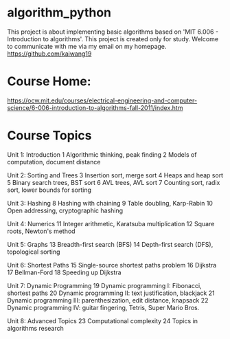 # algorithm_python
This project is about implementing basic algorithms based on 'MIT 6.006 - Introduction to algorithms'.
This project is created only for study.
Welcome to communicate with me via my email on my homepage.
https://github.com/kaiwang19

# Course Home:
https://ocw.mit.edu/courses/electrical-engineering-and-computer-science/6-006-introduction-to-algorithms-fall-2011/index.htm

# Course Topics
Unit 1: Introduction
1	Algorithmic thinking, peak finding
2	Models of computation, document distance

Unit 2: Sorting and Trees
3	Insertion sort, merge sort
4	Heaps and heap sort
5	Binary search trees, BST sort
6	AVL trees, AVL sort
7	Counting sort, radix sort, lower bounds for sorting

Unit 3: Hashing
8	Hashing with chaining
9	Table doubling, Karp-Rabin
10	Open addressing, cryptographic hashing

Unit 4: Numerics
11	Integer arithmetic, Karatsuba multiplication
12	Square roots, Newton's method

Unit 5: Graphs
13	Breadth-first search (BFS)
14	Depth-first search (DFS), topological sorting

Unit 6: Shortest Paths
15	Single-source shortest paths problem
16	Dijkstra
17	Bellman-Ford
18	Speeding up Dijkstra

Unit 7: Dynamic Programming
19	Dynamic programming I: Fibonacci, shortest paths
20	Dynamic programming II: text justification, blackjack
21	Dynamic programming III: parenthesization, edit distance, knapsack
22	Dynamic programming IV: guitar fingering, Tetris, Super Mario Bros.

Unit 8: Advanced Topics
23	Computational complexity
24	Topics in algorithms research
